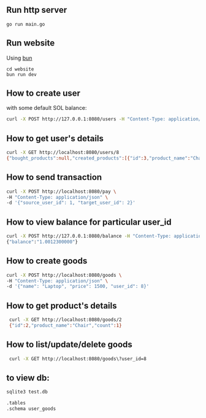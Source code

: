 ## Run http server

```
go run main.go
```

## Run website

Using [bun](https://bun.sh)

```
cd website
bun run dev
```

## How to create user

with some default SOL balance:
```bash
curl -X POST http://127.0.0.1:8080/users -H "Content-Type: application/json" -d '{"id": 2,"name":"John Updated", "email":"test@test.com"}'
```

## How to get user's details
```bash
curl -X GET http://localhost:8080/users/8
{"bought_products":null,"created_products":[{"id":3,"product_name":"Chair"},{"id":4,"product_name":"Laptop"}],"email":"test@test.com","id":8,"name":"John Updated","wallet":"GrrG9YS4C9EwtWanHQYMejF5UqBXSjQ42qAWjNRy5CyX"}
```

## How to send transaction
```bash
curl -X POST http://localhost:8080/pay \
-H "Content-Type: application/json" \
-d '{"source_user_id": 1, "target_user_id": 2}'
```

## How to view balance for particular user_id
```bash
curl -X POST http://127.0.0.1:8080/balance -H "Content-Type: application/json" -d '{"user_id": 2}'
{"balance":"1.0012300000"}
```

## How to create goods
```bash
curl -X POST http://localhost:8080/goods \
-H "Content-Type: application/json" \
-d '{"name": "Laptop", "price": 1500, "user_id": 8}'
```

## How to get product's details
```bash
 curl -X GET http://localhost:8080/goods/2
 {"id":2,"product_name":"Chair","count":1}
```

## How to list/update/delete goods
```bash
 curl -X GET http://localhost:8080/goods\?user_id=8
```

## to view db:
```bash
sqlite3 test.db

.tables
.schema user_goods
```
